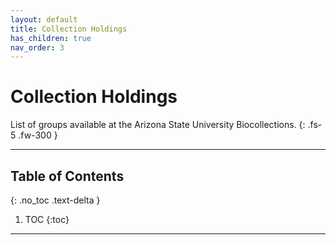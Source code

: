 ```yaml
---
layout: default
title: Collection Holdings
has_children: true
nav_order: 3
---
```



# Collection Holdings 

List of groups available at the Arizona State University Biocollections.
{: .fs-5 .fw-300 }

---

## Table of Contents
{: .no_toc .text-delta }

1. TOC
{:toc}

---
